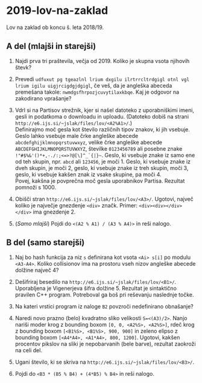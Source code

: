 # 2019-lov-na-zaklad
Lov na zaklad ob koncu š. leta 2018/19.

## A del (mlajši in starejši)
1. Najdi prva tri praštevila, večja od 2019. Koliko je skupna vsota njihovih števk?

2. Prevedi `udfuxut pg tgeazlnl lrium dxgilu ilrtrrcltrdgigl otnl vgl lrium igilu uigjrcigdgjdgigl`, če veš, da je angleška abeceda premešana takole: `nwmdgsfhrpozjcuvytilaxkbqe`. Kaj je odgovor na zakodirano vprašanje?

3. Vdrl si na Partisov strežnik, kjer si našel datoteko z uporabniškimi imeni, gesli in podatkoma o downloadu in uploadu. (Datoteko dobiš na strani `http://e6.ijs.si/~jslak/files/lov/<A2%A1>/`.)  
Definirajmo moč gesla kot število različnih tipov znakov, ki jih vsebuje. Geslo lahko vsebuje male črke angleške abecede   `abcdefghijklmnopqrstuvwxyz`, velike črke angleške abecede `ABCDEFGHIJKLMNOPQRSTUVWXYZ`, številke `0123456789` ali posebne znake ``!"#$%&'()*+,-./:;<=>?@[\]^_`{|}~``. Geslo, ki vsebuje znake iz samo ene od teh skupin, npr. `abcd` ali `123456`, je moči 1. Geslo, ki vsebuje znake iz dveh skupin, je moči 2, geslo, ki vsebuje znake iz treh skupin, moči 3, geslo, ki vsebuje kakšen znak iz vsake skupine, pa moči 4.  
Povej, kakšna je povprečna moč gesla uporabnikov Partisa. Rezultat pomnoži s 1000.

4. Obišči stran `http://e6.ijs.si/~jslak/files/lov/<A3>/`. Ugotovi, največ koliko je največje gnezdenje `<div>` značk. Primer: `<div><div></div></div>` ima gnezdenje 2.

5. (_Samo mlajši_) Pojdi do `<(A2 % A1) / (A3 % A4)>` in reši nalogo.


## B del (samo starejši)
1. Naj bo hash funkcija za niz `s` definirana kot vsota `<Ai> s[i]` po modulu `<A3-A4>`. Koliko collisionov ima na prostoru vseh nizov angleške abecede dolžine največ 4? 

2. Dešifriraj besedilo na `http://e6.ijs.si/~jslak/files/lov/<B1>/`. Uporabljena je Vigenerjeva šifra dolžine 5. Rezultat je sintaktično pravilen C++ program. Potreboval ga boš pri reševanju naslednje točke.

3. Na kateri vrstici program iz naloge `B2` povzroči nedefinirano obnašanje?

4. Naredi novo prazno (belo) kvadratno sliko velikosti `S=<(A3)/2>`. Nanjo nariši moder krog z bounding boxom `[0, 0, <A2%S>, <A2%S>]`, rdeč krog z bounding boxom `[<B1%S>, <B1%S>, 900, 900]` in zeleno elipso z bounding boxom `[<A4*A4>, <A1*A4>, 800, 1200]`. Ugotovi, kakšen procentov pikslov na sliki je nepobarvanih (bele barve), rezultat zaokroži na celi del.

5. Ugani število, ki se skriva na `http://e6.ijs.si/~jslak/files/lov/<B3>/`.

6. Pojdi do `<B3 * (B5 % B4) + (4*B5) % B4>` in reši nalogo.
